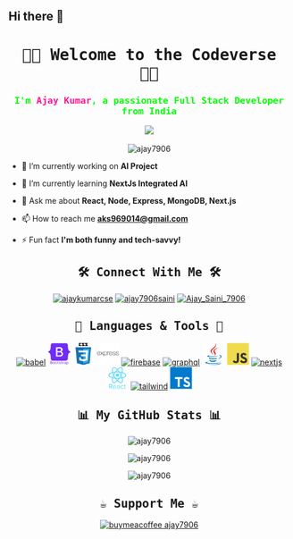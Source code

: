 ## Hi there 👋

<h1 align="center" style="font-family: monospace;">👨‍💻 Welcome to the Codeverse 👨‍💻</h1>
<h3 align="center" style="font-family: monospace; color: #00FF00;">I'm <span style="color: #FF1493;">Ajay Kumar</span>, a passionate Full Stack Developer from India</h3>

<p align="center">
  <img src="https://readme-typing-svg.herokuapp.com?font=monospace&color=00FF00&size=22&center=true&vCenter=true&width=500&lines=Hello%2C+World!+🌍;I'm+a+MERN+Stack+Dev+💻;Let's+code+something+amazing!+🚀;" />
</p>

<div align="center">
  <img src="https://github-profile-trophy.vercel.app/?username=ajay7906&theme=radical&margin-w=15&margin-h=15&column=7" alt="ajay7906" />
</div>

- 🔭 I’m currently working on **AI Project**

- 🌱 I’m currently learning **NextJs Integrated AI**

- 💬 Ask me about **React, Node, Express, MongoDB, Next.js**

- 📫 How to reach me **aks969014@gmail.com**

- ⚡ Fun fact **I'm both funny and tech-savvy!**

<h2 align="center" style="font-family: monospace;">🛠️ Connect With Me 🛠️</h2>

<div align="center">
  <a href="https://linkedin.com/in/ajaykumarcse" target="_blank"><img src="https://img.shields.io/badge/LinkedIn-%230077B5.svg?style=for-the-badge&logo=linkedin&logoColor=white" alt="ajaykumarcse" /></a>
  <a href="https://www.instagram.com/ajay7906saini/" target="_blank"><img src="https://img.shields.io/badge/Instagram-%23E4405F.svg?style=for-the-badge&logo=instagram&logoColor=white" alt="ajay7906saini" /></a>
  <a href="https://x.com/Ajay_Saini_7906" target="_blank"><img src="https://img.shields.io/badge/Twitter-%231DA1F2.svg?style=for-the-badge&logo=twitter&logoColor=white" alt="Ajay_Saini_7906" /></a>
</div>

<h2 align="center" style="font-family: monospace;">🔧 Languages & Tools 🔧</h2>
<p align="center">
  <a href="https://babeljs.io/" target="_blank"><img src="https://www.vectorlogo.zone/logos/babeljs/babeljs-icon.svg" alt="babel" width="40" height="40"/></a>
  <a href="https://getbootstrap.com" target="_blank"><img src="https://raw.githubusercontent.com/devicons/devicon/master/icons/bootstrap/bootstrap-plain-wordmark.svg" alt="bootstrap" width="40" height="40"/></a>
  <a href="https://www.w3schools.com/css/" target="_blank"><img src="https://raw.githubusercontent.com/devicons/devicon/master/icons/css3/css3-original-wordmark.svg" alt="css3" width="40" height="40"/></a>
  <a href="https://expressjs.com" target="_blank"><img src="https://raw.githubusercontent.com/devicons/devicon/master/icons/express/express-original-wordmark.svg" alt="express" width="40" height="40"/></a>
  <a href="https://firebase.google.com/" target="_blank"><img src="https://www.vectorlogo.zone/logos/firebase/firebase-icon.svg" alt="firebase" width="40" height="40"/></a>
  <a href="https://graphql.org" target="_blank"><img src="https://www.vectorlogo.zone/logos/graphql/graphql-icon.svg" alt="graphql" width="40" height="40"/></a>
  <a href="https://www.java.com" target="_blank"><img src="https://raw.githubusercontent.com/devicons/devicon/master/icons/java/java-original.svg" alt="java" width="40" height="40"/></a>
  <a href="https://developer.mozilla.org/en-US/docs/Web/JavaScript" target="_blank"><img src="https://raw.githubusercontent.com/devicons/devicon/master/icons/javascript/javascript-original.svg" alt="javascript" width="40" height="40"/></a>
  <a href="https://nextjs.org/" target="_blank"><img src="https://cdn.worldvectorlogo.com/logos/nextjs-2.svg" alt="nextjs" width="40" height="40"/></a>
  <a href="https://reactjs.org/" target="_blank"><img src="https://raw.githubusercontent.com/devicons/devicon/master/icons/react/react-original-wordmark.svg" alt="react" width="40" height="40"/></a>
  <a href="https://tailwindcss.com/" target="_blank"><img src="https://www.vectorlogo.zone/logos/tailwindcss/tailwindcss-icon.svg" alt="tailwind" width="40" height="40"/></a>
  <a href="https://www.typescriptlang.org/" target="_blank"><img src="https://raw.githubusercontent.com/devicons/devicon/master/icons/typescript/typescript-original.svg" alt="typescript" width="40" height="40"/></a>
</p>

<h2 align="center" style="font-family: monospace;">📊 My GitHub Stats 📊</h2>

<p align="center">
  <img src="https://github-readme-stats.vercel.app/api/top-langs?username=ajay7906&show_icons=true&locale=en&layout=compact&theme=highcontrast" alt="ajay7906" />
</p>

<p align="center">
  <img src="https://github-readme-stats.vercel.app/api?username=ajay7906&show_icons=true&locale=en&theme=highcontrast" alt="ajay7906" />
</p>

<p align="center">
  <img src="https://github-readme-streak-stats.herokuapp.com/?user=ajay7906&theme=highcontrast" alt="ajay7906" />
</p>

<h2 align="center" style="font-family: monospace;">☕ Support Me ☕</h2>
<p align="center">
  <a href="https://www.buymeacoffee.com/ajay7906" target="_blank">
    <img src="https://cdn.buymeacoffee.com/buttons/v2/default-yellow.png" height="50" width="210" alt="buymeacoffee ajay7906" />
  </a>
</p>
